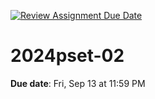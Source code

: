 [![Review Assignment Due Date](https://classroom.github.com/assets/deadline-readme-button-22041afd0340ce965d47ae6ef1cefeee28c7c493a6346c4f15d667ab976d596c.svg)](https://classroom.github.com/a/y2ZKpQuP)
# 2024pset-02

**Due date**: Fri, Sep 13 at 11:59 PM
